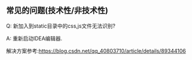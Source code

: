 ## 常见的问题(技术性/非技术性)
Q: 新加入到static目录中的css,js文件无法识别?

A: 重新启动IDEA编辑器.

解决方案参考:https://blog.csdn.net/qq_40803710/article/details/89344106